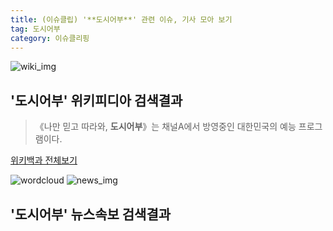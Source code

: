 ```yaml
---
title: (이슈클립) '**도시어부**' 관련 이슈, 기사 모아 보기
tag: 도시어부
category: 이슈클리핑
---
```

![wiki_img](https://user-images.githubusercontent.com/42597476/44503234-41136a80-a6d0-11e8-9071-6fc6418eafe4.png)
## **'**도시어부**'** 위키피디아 검색결과
>《나만 믿고 따라와, **도시어부**》는 채널A에서 방영중인 대한민국의 예능 프로그램이다.

<a href="https://ko.wikipedia.org/wiki/도시어부" target="_blank">위키백과 전체보기</a>

![wordcloud](https://s3.ap-northeast-2.amazonaws.com/lyrics101-wordcloud/2018-09-21-1537461059.png)
![news_img](https://user-images.githubusercontent.com/42597476/44507050-1206f400-a6e4-11e8-8d98-7ffbfebb353f.png)
## **'**도시어부**'** 뉴스속보 검색결과


